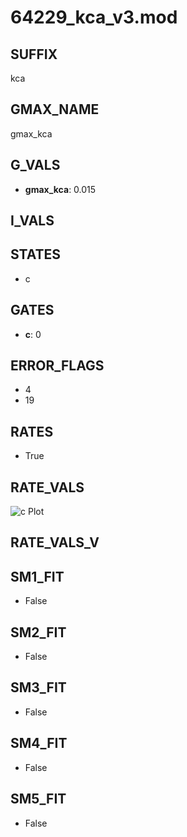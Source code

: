 # 64229_kca_v3.mod

## SUFFIX

kca

## GMAX_NAME

gmax_kca

## G_VALS

- **gmax_kca**: 0.015

## I_VALS


## STATES

- c

## GATES

- **c**: 0

## ERROR_FLAGS

- 4
- 19

## RATES

- True

## RATE_VALS

![c Plot](/Users/pbozelos/Dropbox/icg-Chai-Panos/supermodels/output_markdown_files/KCa/64229_kca_v3.mod/images/c.png)

## RATE_VALS_V

## SM1_FIT

- False

## SM2_FIT

- False

## SM3_FIT

- False

## SM4_FIT

- False

## SM5_FIT

- False

